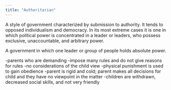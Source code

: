 ```yaml
---
title: "Authoritarian"
---
```

A style of government characterized by submission to authority. It tends to opposed individualism and democracy. In its most extreme cases it is one in which political power is concentrated in a leader or leaders, who possess exclusive, unaccountable, and arbitrary power.

A government in which one leader or group of people holds absolute power.

-parents who are demanding
-impose many rules and do not give reasons for rules
-no considerations of the child view
-physical punishment is used to gain obedience
-parent is rigid and cold; parent makes all decisions for child and they have no viewpoint in the matter
-children are withdrawn, decreased social skills, and not very friendly

